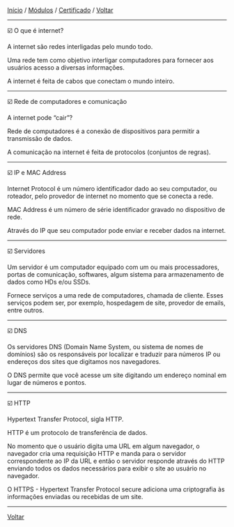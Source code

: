 [Início](https://github.com/Thalyalm/rocketseat-trilha-conectar) /
[Módulos](https://github.com/Thalyalm/rocketseat-trilha-conectar/tree/main/modulos) /
[Certificado](https://github.com/Thalyalm/rocketseat-trilha-conectar/tree/main/certificado/certificado-trilha-conectar.pdf) /
[Voltar](https://github.com/Thalyalm/rocketseat-trilha-conectar/tree/main/modulos/internet-roteadores-e-servidores)

---

:ballot_box_with_check: O que é internet?

A internet são redes interligadas pelo mundo todo.

Uma rede tem como objetivo interligar computadores para fornecer aos usuários acesso a diversas informações.

A internet é feita de cabos que conectam o mundo inteiro.

---

:ballot_box_with_check: Rede de computadores e comunicação

A internet pode “cair”?

Rede de computadores é a conexão de dispositivos para permitir a transmissão de dados.

A comunicação na internet é feita de protocolos (conjuntos de regras).

---

:ballot_box_with_check: IP e MAC Address

Internet Protocol é um número identificador dado ao seu computador, ou roteador, pelo provedor de internet no momento que se conecta a rede.

MAC Address é um número de série identificador gravado no dispositivo de rede.

Através do IP que seu computador pode enviar e receber dados na internet.

---

:ballot_box_with_check: Servidores

Um servidor é um computador equipado com um ou mais processadores, portas de comunicação, softwares, algum sistema para armazenamento de dados como HDs e/ou SSDs.

Fornece serviços a uma rede de computadores, chamada de cliente. Esses serviços podem ser, por exemplo, hospedagem de site, provedor de emails, entre outros.

---

:ballot_box_with_check: DNS

Os servidores DNS (Domain Name System, ou sistema de nomes de domínios) são os responsáveis por localizar e traduzir para números IP ou endereços dos sites que digitamos nos navegadores.

O DNS permite que você acesse um site digitando um endereço nominal em lugar de números e pontos.

---

:ballot_box_with_check: HTTP

Hypertext Transfer Protocol, sigla HTTP.

HTTP é um protocolo de transferência de dados.

No momento que o usuário digita uma URL em algum navegador, o navegador cria uma requisição HTTP e manda para o servidor correspondente ao IP da URL e então o servidor responde através do HTTP enviando todos os dados necessários para exibir o site ao usuário no navegador.

O HTTPS - Hypertext Transfer Protocol secure adiciona uma criptografia às informações enviadas ou recebidas de um site.

---

[Voltar](https://github.com/Thalyalm/rocketseat-trilha-conectar/tree/main/aulas/internet-roteadores-e-servidores)